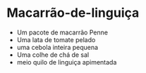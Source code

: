 # Macarrão-de-linguiça

- Um pacote de macarrão Penne 
- Uma lata de tomate pelado
- uma cebola inteira pequena
- Uma colhe de chá de sal
- meio quilo de linguiça apimentada

